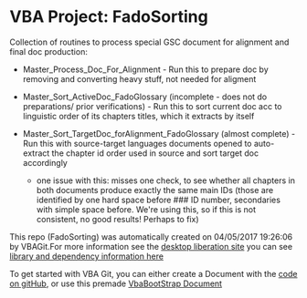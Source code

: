 # VBA Project: FadoSorting

Collection of routines to process special GSC document for alignment and final doc production:

- Master_Process_Doc_For_Alignment - Run this to prepare doc by removing and converting heavy stuff, not needed for aligment
- Master_Sort_ActiveDoc_FadoGlossary (incomplete - does not do preparations/ prior verifications) - Run this to sort current doc acc to linguistic order of its chapters titles, which it extracts by itself
- Master_Sort_TargetDoc_forAlignment_FadoGlossary (almost complete) - Run this with source-target languages documents opened to auto-extract the chapter id order used in source and sort target doc accordingly

    - one issue with this: misses one check, to see whether all chapters in both documents produce exactly the same main IDs (those are identified by one hard space before ### ID number, secondaries with simple space before. We're using this, so if this is not consistent, no good results! Perhaps to fix)






This repo (FadoSorting) was automatically created on 04/05/2017 19:26:06 by VBAGit.For more information see the [desktop liberation site](http://ramblings.mcpher.com/Home/excelquirks/drivesdk/vbagit "desktop liberation")
you can see [library and dependency information here](dependencies.md)

To get started with VBA Git, you can either create a Document with the [code on gitHub](https://github.com/brucemcpherson/VbaGit "VbaGit repo"), or use this premade [VbaBootStrap Document](http://ramblings.mcpher.com/Home/excelquirks/downlable-items/VbaGitBootStrap.xlsm "VbaBootStrap")  



